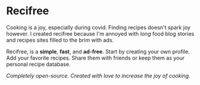 # Recifree

Cooking is a joy, especially during covid. Finding recipes doesn't spark joy however. I created recifree because I'm annoyed with *long* food blog stories and recipes sites filled to the brim with ads.

Recifree, is a **simple**, **fast**, and **ad-free**. Start by creating your own profile. Add your favorite recipes. Share them with friends or keep them as your personal recipe database.

*Completely open-source. Created with love to increase the joy of cooking.*